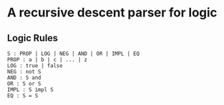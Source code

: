 
# A recursive descent parser for logic

## Logic Rules

```
S : PROP | LOG | NEG | AND | OR | IMPL | EQ
PROP : a | b | c | ... | z
LOG : true | false
NEG : not S
AND : S and
OR : S or S
IMPL : S impl S
EQ : S = S
```
